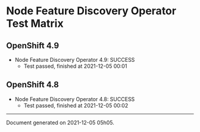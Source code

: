 
Node Feature Discovery Operator Test Matrix
===========================================

OpenShift 4.9
-------------



* Node Feature Discovery Operator 4.9: SUCCESS
  - Test passed, finished at 2021-12-05 00:01

OpenShift 4.8
-------------



* Node Feature Discovery Operator 4.8: SUCCESS
  - Test passed, finished at 2021-12-05 00:02

---
Document generated on 2021-12-05 05h05.
